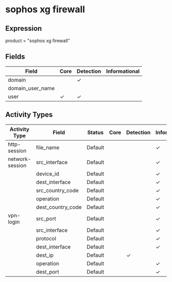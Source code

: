 sophos xg firewall
==================

Expression
----------

product = "sophos xg firewall"

Fields
------

| Field            | Core     | Detection | Informational |
| ---------------- | -------- | --------- | ------------- |
| domain           |          | &#10003;  |               |
| domain_user_name |          |           |               |
| user             | &#10003; | &#10003;  |               |

Activity Types
--------------

| Activity Type   | Field             | Status  | Core | Detection | Informational |
| --------------- | ----------------- | ------- | ---- | --------- | ------------- |
| http-session    | file_name         | Default |      |           | &#10003;      |
| network-session | src_interface     | Default |      |           | &#10003;      |
|                 | device_id         | Default |      |           | &#10003;      |
|                 | dest_interface    | Default |      |           | &#10003;      |
|                 | src_country_code  | Default |      |           | &#10003;      |
|                 | operation         | Default |      |           | &#10003;      |
|                 | dest_country_code | Default |      |           | &#10003;      |
| vpn-login       | src_port          | Default |      |           | &#10003;      |
|                 | src_interface     | Default |      |           | &#10003;      |
|                 | protocol          | Default |      |           | &#10003;      |
|                 | dest_interface    | Default |      |           | &#10003;      |
|                 | dest_ip           | Default |      | &#10003;  |               |
|                 | operation         | Default |      |           | &#10003;      |
|                 | dest_port         | Default |      |           | &#10003;      |

